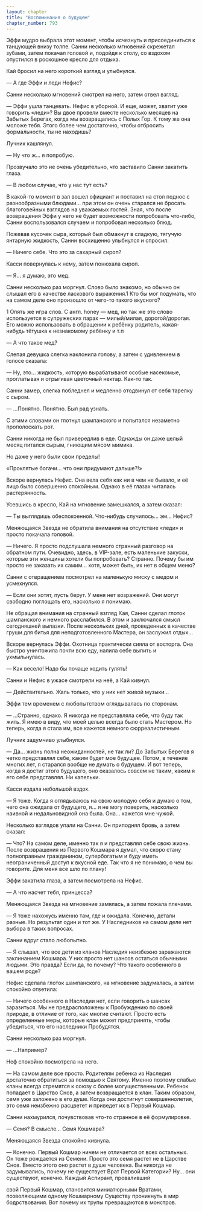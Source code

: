 ```yaml
---
layout: chapter
title: "Воспоминания о будущем"
chapter_number: 793
---
```


Эффи мудро выбрала этот момент, чтобы исчезнуть и присоединиться к танцующей внизу толпе. Санни несколько мгновений скрежетал зубами, затем покачал головой и, подойдя к столу, со вздохом опустился в роскошное кресло для отдыха.

Кай бросил на него короткий взгляд и улыбнулся.

— А где Эффи и леди Нефис?

Санни несколько мгновений смотрел на него, затем отвел взгляд.

— Эффи ушла танцевать. Нефис в уборной. И еще, может, хватит уже говорить «леди»? Вы двое провели вместе несколько месяцев на Забытых Берегах, когда мы возвращались с Полых Гор. К тому же она моложе тебя. Этого более чем достаточно, чтобы отбросить формальности, ты не находишь?

Лучник кашлянул.

— Ну что ж... я попробую.

Прозвучало это не очень убедительно, что заставило Санни закатить глаза.

— В любом случае, что у нас тут есть?

В какой-то момент в зал вошел официант и поставил на стол поднос с разнообразными блюдами... при этом он очень старался не бросать благоговейных взглядов на уважаемых гостей. Зная, что после возвращения Эффи у него не будет возможности попробовать что-либо, Санни воспользовался случаем и попробовал несколько блюд.

Пожевав кусочек сыра, который был обмакнут в сладкую, тягучую янтарную жидкость, Санни восхищенно улыбнулся и спросил:

— Ничего себе. Что это за сахарный сироп?

Касси повернулась к нему, затем понюхала сироп.

— Я... я думаю, это мед.

Санни несколько раз моргнул. Слово было знакомо, но обычно он слышал его в качестве ласкового выражения.1 Кто бы мог подумать, что на самом деле оно произошло от чего-то такого вкусного?

1 Опять же игра слов. С англ. honey — мед, но так же это слово используется в супружеских парах — милый/милая, дорогой/дорогая. Его можно использовать в обращении к ребёнку родитель, какая-нибудь тётушка к незнакомому ребёнку и т.п

— А что такое мед?

Слепая девушка слегка наклонила голову, а затем с удивлением в голосе сказала:

— Ну, это... жидкость, которую вырабатывают особые насекомые, проглатывая и отрыгивая цветочный нектар. Как-то так.

Санни замер, слегка побледнел и медленно отодвинул от себя тарелку с сыром.

— ...Понятно. Понятно. Был рад узнать.

С этими словами он глотнул шампанского и попытался незаметно прополоскать рот.

Санни никогда не был привередлив в еде. Однажды он даже целый месяц питался сырым, гниющим мясом мимика.

Но даже у него были свои пределы!

«Проклятые богачи... что они придумают дальше?!»

Вскоре вернулась Нефис. Она вела себя как ни в чем не бывало, и её лицо было совершенно спокойным. Однако в её глазах читалась растерянность.

Усевшись в кресло, Кай на мгновение замешкался, а затем сказал:

— Ты выглядишь обеспокоенной. Что-нибудь случилось... эм... Нефис?

Меняющаяся Звезда не обратила внимания на отсутствие «леди» и просто покачала головой.

— Ничего. Я просто подслушала немного странный разговор на обратном пути. Очевидно, здесь, в VIP-зале, есть маленькие закуски, которые эти женщины хотели бы попробовать? Странно. Почему бы им просто не заказать их самим... хотя, может быть, их нет в общем меню?

Санни с отвращением посмотрел на маленькую миску с медом и усмехнулся.

— Если они хотят, пусть берут. У меня нет возражений. Они могут свободно поглощать его, насколько я понимаю.

Не обращая внимания на странный взгляд Кая, Санни сделал глоток шампанского и немного расслабился. В этом и заключался смысл сегодняшней вылазки. После нескольких дней, проведенных в качестве груши для битья для неподготовленного Мастера, он заслужил отдых...

Вскоре вернулась Эффи. Охотница практически сияла от восторга. Она быстро уничтожила почти всю еду, налила себе выпить и ухмыльнулась.

— Как весело! Надо бы почаще ходить гулять!

Санни и Нефис в ужасе смотрели на неё, а Кай кивнул.

— Действительно. Жаль только, что у них нет живой музыки...

Эффи тем временем с любопытством оглядывалась по сторонам.

— ...Странно, однако. Я никогда не представляла себе, что буду так жить. Я имею в виду, что моей целью всегда было стать Мастером. Но теперь, когда я стала им, все кажется немного сюрреалистичным.

Лучник задумчиво улыбнулся.

— Да... жизнь полна неожиданностей, не так ли? До Забытых Берегов я четко представлял себе, каким будет мое будущее. Потом, в течение многих лет, я старался вообще не думать о будущем. И вот теперь, когда я достиг этого будущего, оно оказалось совсем не таким, каким я его себе представлял. Ни капельки.

Касси издала небольшой вздох.

— Я тоже. Когда я оглядываюсь на свою молодую себя и думаю о том, чего она ожидала от будущего, я... я не могу поверить, насколько наивной и недальновидной она была. Она... кажется мне чужой.

Несколько взглядов упали на Санни. Он приподнял бровь, а затем сказал:

— Что? На самом деле, именно так я и представлял себе свою жизнь. После возвращения из Первого Кошмара я думал, что скоро стану полноправным гражданином, супербогатым и буду иметь неограниченный доступ к вкусной еде. Так что я не понимаю, о чем вы говорите. Для меня все шло по плану!

Эффи закатила глаза, а затем посмотрела на Нефис.

— А что насчет тебя, принцесса?

Меняющаяся Звезда на мгновение замялась, а затем пожала плечами.

— Я тоже нахожусь именно там, где и ожидала. Конечно, детали разные. Но результат один и тот же. У Наследников на самом деле нет выбора в таких вопросах.

Санни вдруг стало любопытно.

— Я слышал, что все дети из кланов Наследия неизбежно заражаются заклинанием Кошмара. У них просто нет шансов остаться обычными людьми. Это правда? Если да, то почему? Что такого особенного в вашем роде?

Нефис сделала глоток шампанского, на мгновение задумалась, а затем спокойно ответила:

— Ничего особенного в Наследии нет, если говорить о шансах заразиться. Мы не предрасположены к Пробуждению по своей природе, в отличие от того, как многие считают. Просто есть определенные меры, которые клан может предпринять, чтобы убедиться, что его наследники Пробудятся.

Санни несколько раз моргнул.

— ...Например?

Неф спокойно посмотрела на него.

— На самом деле все просто. Родителям ребенка из Наследия достаточно обратиться за помощью к Святому. Именно поэтому слабые кланы всегда стремятся к союзу с более могущественными. Ребенок попадает в Царство Снов, а затем возвращается в клан. Таким образом, семя уже заложено в его душе. Когда они достигнут совершеннолетия, это семя неизбежно расцветет и приведет их в Первый Кошмар.

Санни нахмурился, почувствовав что-то странное в её формулировке.

— Семя? В смысле... Семя Кошмара?

Меняющаяся Звезда спокойно кивнула.

— Конечно. Первый Кошмар ничем не отличается от всех остальных. Он тоже рождается из Семени. Просто это семя растет не в Царстве Снов. Вместо этого оно растет в душе человека. Вы никогда не задумывались, почему не существует Врат Первой Категории? Ну... они существуют, конечно. Каждый Аспирант, проваливший

свой Первый Кошмар, становится миниатюрными Вратами, позволяющими одному Кошмарному Существу проникнуть в мир бодрствования. Вот почему их трупы превращаются в монстров.